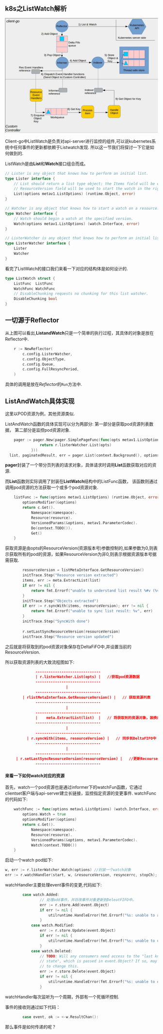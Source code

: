 ## k8s之ListWatch解析

![client](../../static/images/k8s/client-go-controller-interaction.jpeg)

Client-go中ListWatch是负责对api-server进行监控的组件,可以说kubernetes系统中任何事件的更新都依赖于Listwatch发现.  所以这一节我们将探讨一下它是如何做到的.

ListWatch是由**List**和**Watch**接口组合而成。

```go
// Lister is any object that knows how to perform an initial list.
type Lister interface {
	// List should return a list type object; the Items field will be extracted, and the
	// ResourceVersion field will be used to start the watch in the right place.
	List(options metav1.ListOptions) (runtime.Object, error)
}
```

```go
// Watcher is any object that knows how to start a watch on a resource.
type Watcher interface {
	// Watch should begin a watch at the specified version.
	Watch(options metav1.ListOptions) (watch.Interface, error)
}
```

```go
// ListerWatcher is any object that knows how to perform an initial list and start a watch on a resource.
type ListerWatcher interface {
	Lister
	Watcher
}
```





看完了ListWatch的接口我们来看一下对应的结构体是如何设计的.

```go
type ListWatch struct {
	ListFunc  ListFunc
	WatchFunc WatchFunc
	// DisableChunking requests no chunking for this list watcher.
	DisableChunking bool
}
```





## 一切源于Reflector

从上图可以看出,**ListandWatch**只是一个简单的执行过程，其具体的对象是放在Reflector中. 

```go
	r := NewReflector(
		c.config.ListerWatcher,
		c.config.ObjectType,
		c.config.Queue,
		c.config.FullResyncPeriod,
	)
```

具体的调用是放在*Reflector*的`Run`方法中.



## ListAndWatch具体实现

这里以POD资源为例，其他资源类似.

ListAndWatch函数的具体实现可以分为两部分: 第一部分是获取pod资源列表数据， 第二部分是监控pod资源对象. 

```go
	pager := pager.New(pager.SimplePageFunc(func(opts metav1.ListOptions) (runtime.Object, error) {
				return r.listerWatcher.List(opts)
			}))
  list, paginatedResult, err = pager.List(context.Background(), options)
```

**pager**封装了一个带分页列表的请求对象，具体请求时调用**List**函数获取对应的资源.

而**List**函数则实际调用了封装在**ListWatch**结构中的ListFunc函数， 该函数则通过调用pod资源的方法获取一个或多个pod资源对象.

```go
	listFunc := func(options metav1.ListOptions) (runtime.Object, error) {
		optionsModifier(&options)
		return c.Get().
			Namespace(namespace).
			Resource(resource).
			VersionedParams(&options, metav1.ParameterCodec).
			Do(context.TODO()).
			Get()
	}
```

获取资源是由opts的ResourceVersion(资源版本号)参数控制的,如果参数为0,则表示获取所有的pod的资源，如果ResourceVersion为非0,则表示根据资源版本号据需获取.

```go
		resourceVersion = listMetaInterface.GetResourceVersion()
		initTrace.Step("Resource version extracted")
		items, err := meta.ExtractList(list)
		if err != nil {
			return fmt.Errorf("unable to understand list result %#v (%v)", list, err)
		}
		initTrace.Step("Objects extracted")
		if err := r.syncWith(items, resourceVersion); err != nil {
			return fmt.Errorf("unable to sync list result: %v", err)
		}
		initTrace.Step("SyncWith done")
    
		r.setLastSyncResourceVersion(resourceVersion)
		initTrace.Step("Resource version updated")
```

之后就是将获取到的pod资源对象保存在DeltaFiFO中,并设置当前的ResourceVersion.

所以获取资源列表的大致流程图如下:

```json
              ------------------------------
              | r.listerWatcher.List(opts) |   //获取pod资源数据
              ------------------------------
                            |
              ------------------------------
        | rlistMetaInterface.GetResourceVersion() |   // 获取资源列表
              ------------------------------        
                            |
              ------------------------------
              |    meta.ExtractList(list)  |   // 将获取到的资源对象，装换成资源对象列表
              ------------------------------  
                            |
              ------------------------------
          | r.syncWith(items, resourceVersion) |   // 同步到DeltaFIFO中
              ------------------------------
                            |        
              ------------------------------
     | r.setLastSyncResourceVersion(resourceVersion) |   //更新RecourseVersion
              ------------------------------
```



#### 来看一下如何watch对应的资源

首先，watch一个pod资源也是通过informer下的watchFun函数，它通过clientset客户端与api-server建立长链接，监控指定资源的变更事件. watchFunc的代码如下:

```go
	watchFunc := func(options metav1.ListOptions) (watch.Interface, error) {
		options.Watch = true
		optionsModifier(&options)
		return c.Get().
			Namespace(namespace).
			Resource(resource).
			VersionedParams(&options, metav1.ParameterCodec).
			Watch(context.TODO())
	}
```

启动一个watch pod如下:

```go
w, err := r.listerWatcher.Watch(options) //封装一个watch对象
err := r.watchHandler(start, w, &resourceVersion, resyncerrc, stopCh); // 处理资源的变更
```

watchHandler主要处理event事件的变更,代码如下:

```go
		case watch.Added:
				// 处理add事件，并将改事件对象更新到DeleatFIFO中。
				err := r.store.Add(event.Object)
				if err != nil {
					utilruntime.HandleError(fmt.Errorf("%s: unable to add watch event object (%#v) to store: %v", r.name, event.Object, err))
				}
			case watch.Modified:
				err := r.store.Update(event.Object)
				if err != nil {
					utilruntime.HandleError(fmt.Errorf("%s: unable to update watch event object (%#v) to store: %v", r.name, event.Object, err))
				}
			case watch.Deleted:
				// TODO: Will any consumers need access to the "last known
				// state", which is passed in event.Object? If so, may need
				// to change this.
				err := r.store.Delete(event.Object)
				if err != nil {
					utilruntime.HandleError(fmt.Errorf("%s: unable to delete watch event object (%#v) from store: %v", r.name, event.Object, err))
				}
```

watchHandler每次监听为一个周期，外部有一个死循环控制.

事件的接收则通过如下代码：

```go
		case event, ok := <-w.ResultChan():
```

那么事件是如何传递的呢？


